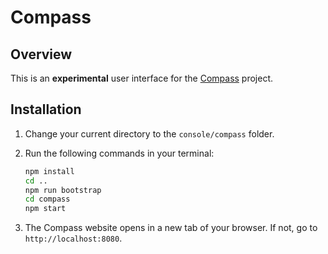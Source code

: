 # Compass

## Overview

This is an **experimental** user interface for the [Compass](https://github.com/kyma-incubator/compass/blob/master/README.md) project.

## Installation

1.  Change your current directory to the `console/compass` folder.

2.  Run the following commands in your terminal:

    ```bash
    npm install
    cd ..
    npm run bootstrap
    cd compass
    npm start
    ```

3.  The Compass website opens in a new tab of your browser. If not, go to `http://localhost:8080`.
